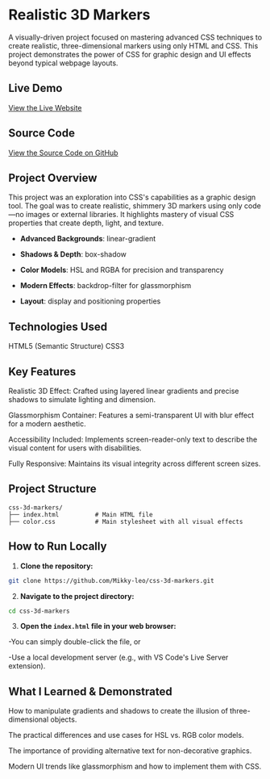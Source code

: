 # Realistic 3D Markers
A visually-driven project focused on mastering advanced CSS techniques to create realistic, three-dimensional markers using only HTML and CSS. This project demonstrates the power of CSS for graphic design and UI effects beyond typical webpage layouts.

## Live Demo
[View the Live Website](https://michaels-realistic-3d-markers.netlify.app/)


## Source Code
[View the Source Code on GitHub](https://github.com/Mikky-leo/Realistic-3d-Markers)

## Project Overview
This project was an exploration into CSS's capabilities as a graphic design tool. The goal was to create realistic, shimmery 3D markers using only code—no images or external libraries. It highlights mastery of visual CSS properties that create depth, light, and texture.

- **Advanced Backgrounds**: linear-gradient

- **Shadows & Depth**: box-shadow

- **Color Models**: HSL and RGBA for precision and transparency

- **Modern Effects**: backdrop-filter for glassmorphism

- **Layout**: display and positioning properties


## Technologies Used
HTML5 (Semantic Structure)
CSS3

## Key Features
Realistic 3D Effect: Crafted using layered linear gradients and precise shadows to simulate lighting and dimension.

Glassmorphism Container: Features a semi-transparent UI with blur effect for a modern aesthetic.

Accessibility Included: Implements screen-reader-only text to describe the visual content for users with disabilities.

Fully Responsive: Maintains its visual integrity across different screen sizes.

## Project Structure
```
css-3d-markers/
├── index.html          # Main HTML file
├── color.css           # Main stylesheet with all visual effects
```        
    
## How to Run Locally
1. **Clone the repository:**

```bash
git clone https://github.com/Mikky-leo/css-3d-markers.git
```

2. **Navigate to the project directory:**
```bash
cd css-3d-markers
```
3. **Open the `index.html` file in your web browser:**

-You can simply double-click the file, or

-Use a local development server (e.g., with VS Code's Live Server extension).

## What I Learned & Demonstrated
How to manipulate gradients and shadows to create the illusion of three-dimensional objects.

The practical differences and use cases for HSL vs. RGB color models.

The importance of providing alternative text for non-decorative graphics.

Modern UI trends like glassmorphism and how to implement them with CSS.

